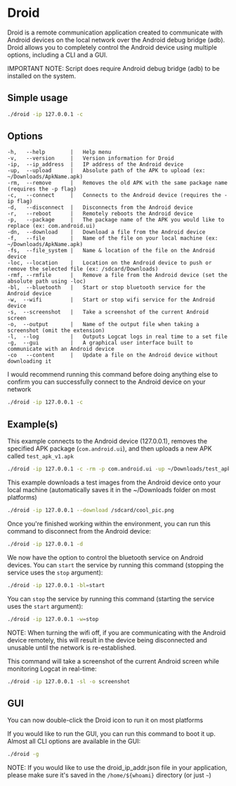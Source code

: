 # Droid
Droid is a remote communication application created to communicate with Android devices on the local network over the Android debug bridge (adb). Droid allows you to completely control the Android device using multiple options, including a CLI and a GUI.

IMPORTANT NOTE: Script does require Android debug bridge (adb) to be installed on the system.

## Simple usage
```bash
./droid -ip 127.0.0.1 -c
```

## Options
```
-h,   --help	    |	Help menu
-v,   --version	    |	Version information for Droid
-ip,  --ip_address  |   IP address of the Android device
-up,  --upload      |   Absolute path of the APK to upload (ex: ~/Downloads/ApkName.apk)
-rm,  --remove      |   Removes the old APK with the same package name (requires the -p flag)
-c,   --connect     |   Connects to the Android device (requires the -ip flag)
-d,   --disconnect  |   Disconnects from the Android device
-r,   --reboot      |   Remotely reboots the Android device
-p,   --package     |   The package name of the APK you would like to replace (ex: com.android.ui)
-dn,  --download    |   Download a file from the Android device
-f,   --file        |   Name of the file on your local machine (ex: ~/Downloads/ApkName.apk)
-fs,  --file_system |   Name & location of the file on the Android device
-loc, --location    |   Location on the Android device to push or remove the selected file (ex: /sdcard/Downloads)
-rmf, --rmfile      |   Remove a file from the Android device (set the absolute path using -loc)
-bl,  --bluetooth   |   Start or stop bluetooth service for the Android device
-w,  --wifi         |   Start or stop wifi service for the Android device
-s,  --screenshot   |   Take a screenshot of the current Android screen
-o,  --output       |   Name of the output file when taking a screenshot (omit the extension)
-l,  --log          |   Outputs Logcat logs in real time to a set file
-g,  --gui          |   A graphical user interface built to communicate with an Android device
-co   --content     |   Update a file on the Android device without downloading it
```

I would recommend running this command before doing anything else to confirm you can successfully connect to the Android device on your network
```bash
./droid -ip 127.0.0.1 -c
```

## Example(s)
This example connects to the Android device (127.0.0.1), removes the specified APK package (`com.android.ui`), and then uploads a new APK called `test_apk_v1.apk`
```bash
./droid -ip 127.0.0.1 -c -rm -p com.android.ui -up ~/Downloads/test_apk_v1.apk
```

This example downloads a test images from the Android device onto your local machine (automatically saves it in the ~/Downloads folder on most platforms)
```bash
./droid -ip 127.0.0.1 --download /sdcard/cool_pic.png
```

Once you're finished working within the environment, you can run this command to disconnect from the Android device:
```bash
./droid -ip 127.0.0.1 -d
```

We now have the option to control the bluetooth service on Android devices. You can `start` the service by running this command (stopping the service uses the `stop` argument):
```bash
./droid -ip 127.0.0.1 -bl=start
```

You can `stop` the service by running this command (starting the service uses the `start` argument):
```bash
./droid -ip 127.0.0.1 -w=stop
```
NOTE: When turning the wifi off, if you are communicating with the Android device remotely, this will result in the device being disconnected and unusable until the network is re-established.

This command will take a screenshot of the current Android screen while monitoring Logcat in real-time:
```bash
./droid -ip 127.0.0.1 -sl -o screenshot
```

## GUI
You can now double-click the Droid icon to run it on most platforms

If you would like to run the GUI, you can run this command to boot it up. Almost all CLI options are available in the GUI:
```bash
./droid -g
```

NOTE: If you would like to use the droid_ip_addr.json file in your application, please make sure it's saved in the `/home/${whoami}` directory (or just `~`)
